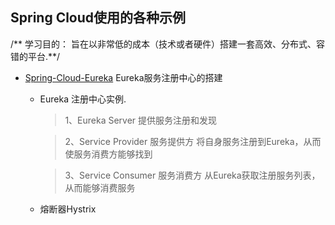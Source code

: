 ##  Spring Cloud使用的各种示例
\/** 学习目的： 旨在以非常低的成本（技术或者硬件）搭建一套高效、分布式、容错的平台.**/
- [Spring-Cloud-Eureka](https://github.com/t-hong/SpringCloud-Example/tree/master/Spring-Cloud-Eureka)  Eureka服务注册中心的搭建
  * Eureka 注册中心实例.
      >  1、Eureka Server
          提供服务注册和发现
        
      >  2、Service Provider
          服务提供方
          将自身服务注册到Eureka，从而使服务消费方能够找到

      >  3、Service Consumer
          服务消费方
         从Eureka获取注册服务列表，从而能够消费服务
  * 熔断器Hystrix
